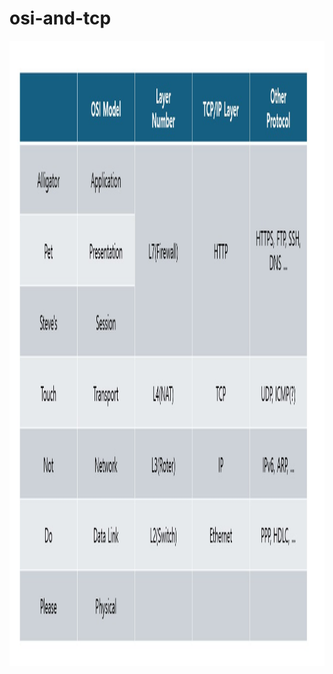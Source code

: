 # osi-and-tcp

<img src="https://github.com/donghunmm/osi-and-tcp/blob/main/osi-and-tcp.jpg" width="1000" height="1000">
